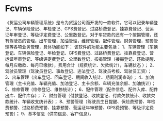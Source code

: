 # Fcvms
 《货运公司车辆管理系统》是专为货运公司而开发的一款软件，它可以记录车辆登记、车辆保险登记、年检登记、GPS费登记、过路桥费登记、挂靠费登记、营运证年审登记、等级评定费登记、公里数登记，对于车贷款的还有一个按揭管理，还有驾驶员的管理，出车管理，加油管理，维修管理，配件管理，财务管理，预警管理等各项业务管理，具体功能如下： 该软件的功能主要包括： 1、车辆管理（车辆登记、车辆保险登记、年检登记、GPS费登记、过路桥费登记、挂靠费登记、营运证年审登记、等级评定费登记、公里数登记，按揭管理（接揭登记、还款提醒、每月应缴款、每月已缴款），费用合计（规费统计、欠款统计），车辆状态 ）； 2、驾驶员管理（驾驶员登记、事故登记、违法登记、驾驶员考核、驾驶员工资）； 3、出车管理（出车登记、回车登记、期间收入统计、期间利润查询）； 4、加油管理（主卡充值、车辆充值、加油登记、主卡余额、车辆充值余额、加油统计）； 5、维修管理（维修登记、维修统计）； 6、配件管理（配件信息、配件入库、配件出库、配件库存）； 7、财务管理（付款登记、收款登记、付款欠款统计、收款欠款统计、车辆收支统计表）； 8、预警管理（驾驶员生日提醒、保险费预警、年检费预警、过路桥费预警、挂靠预警、营运证年审预警、GPS费预警、等级评定费预警）； 9、基本信息（供商信息、客户信息）。
